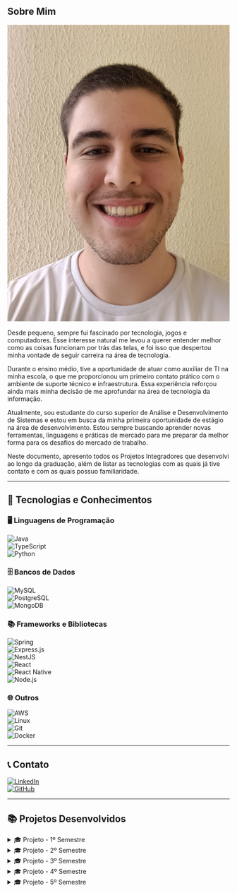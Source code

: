 ## Sobre Mim  
![Minha Imagem](./assets/20250411_143917.jpg)

Desde pequeno, sempre fui fascinado por tecnologia, jogos e computadores. Esse interesse natural me levou a querer entender melhor como as coisas funcionam por trás das telas, e foi isso que despertou minha vontade de seguir carreira na área de tecnologia.

Durante o ensino médio, tive a oportunidade de atuar como auxiliar de TI na minha escola, o que me proporcionou um primeiro contato prático com o ambiente de suporte técnico e infraestrutura. Essa experiência reforçou ainda mais minha decisão de me aprofundar na área de tecnologia da informação.

Atualmente, sou estudante do curso superior de Análise e Desenvolvimento de Sistemas e estou em busca da minha primeira oportunidade de estágio na área de desenvolvimento. Estou sempre buscando aprender novas ferramentas, linguagens e práticas de mercado para me preparar da melhor forma para os desafios do mercado de trabalho.

Neste documento, apresento todos os Projetos Integradores que desenvolvi ao longo da graduação, além de listar as tecnologias com as quais já tive contato e com as quais possuo familiaridade.

---

## 🚀 Tecnologias e Conhecimentos  

### 🖥️ Linguagens de Programação  
![Java](https://img.shields.io/badge/Java-ED8B00?style=for-the-badge&logo=java&logoColor=white)  
![TypeScript](https://img.shields.io/badge/TypeScript-007ACC?style=for-the-badge&logo=typescript&logoColor=white)  
![Python](https://img.shields.io/badge/Python-3776AB?style=for-the-badge&logo=python&logoColor=white)  

### 🗄️ Bancos de Dados  
![MySQL](https://img.shields.io/badge/MySQL-4479A1?style=for-the-badge&logo=mysql&logoColor=white)  
![PostgreSQL](https://img.shields.io/badge/PostgreSQL-316192?style=for-the-badge&logo=postgresql&logoColor=white)  
![MongoDB](https://img.shields.io/badge/MongoDB-4EA94B?style=for-the-badge&logo=mongodb&logoColor=white)  

### 📚 Frameworks e Bibliotecas  
![Spring](https://img.shields.io/badge/Spring-6DB33F?style=for-the-badge&logo=spring&logoColor=white)  
![Express.js](https://img.shields.io/badge/Express.js-000000?style=for-the-badge&logo=express&logoColor=white)  
![NestJS](https://img.shields.io/badge/NestJS-E0234E?style=for-the-badge&logo=nestjs&logoColor=white)  
![React](https://img.shields.io/badge/React-20232A?style=for-the-badge&logo=react&logoColor=61DAFB)  
![React Native](https://img.shields.io/badge/React_Native-20232A?style=for-the-badge&logo=react&logoColor=61DAFB)  
![Node.js](https://img.shields.io/badge/Node.js-43853D?style=for-the-badge&logo=node.js&logoColor=white)  

### 🌐 Outros  
![AWS](https://img.shields.io/badge/AWS-FF9900?style=for-the-badge&logo=amazon-aws&logoColor=white)  
![Linux](https://img.shields.io/badge/Linux-FCC624?style=for-the-badge&logo=linux&logoColor=black)  
![Git](https://img.shields.io/badge/Git-F05032?style=for-the-badge&logo=git&logoColor=white)  
![Docker](https://img.shields.io/badge/Docker-2496ED?style=for-the-badge&logo=docker&logoColor=white)  

---

## 📞 Contato  
[![LinkedIn](https://img.shields.io/badge/LinkedIn-0077B5?style=for-the-badge&logo=linkedin&logoColor=white)](https://www.linkedin.com/in/mateus-ferreira-madeira/)  
[![GitHub](https://img.shields.io/badge/GitHub-181717?style=for-the-badge&logo=github&logoColor=white)](https://github.com/mafemad)

---

## 📚 Projetos Desenvolvidos  

<details>
  <summary>🎓 Projeto - 1º Semestre</summary>

### 📌 Empresa Parceira  
Cliente interno com Professores Egydio e Jean como, respectivamente, P2 e M2

### ❗ Problema  
A fatec precisava de um modo de introduzir os seus novos alunos ao metodo scrum, precisava de algo intuitivo e bem explicado, mas tambem precisava ser algo de facil uso e com diversas fontes de informação 

### 💡 Solução  
![Imagem Ilustrativa](./assets/videoapi.gif)

<summary>Detalhes</summary>
Scrum Academy é um projeto que busca disseminar o método Scrum de maneira fácil e acessível. No Scrum Academy, buscamos reunir todo o conteúdo de Scrum num só lugar e apresentar ao estudante interessado suas ferramentas, métodos, características e aplicações.

Nosso site permite que qualquer pessoa com ou sem experiência com a metodologia aprenda desde as ferramentas básicas até dicas de como aprimorar suas habilidades pessoais no dia a dia do trabalho.

### 🔗 Repositório  
[Link para o repositório](https://github.com/ColossusAPI/ScrumAcademy)
 
### 🛠️ Tecnologias Utilizadas  

- **Python**: Utilizado para o desenvolvimento da lógica de negócio e rotas do backend junto do flask, a logica do questionario foi feita utilizando python.

- **HTML**: Utilizado na estruturação das páginas web, garantindo a organização semântica dos elementos na interface do usuário.

- **CSS**: Responsável pela estilização das páginas, permitindo personalização visual e adequação à identidade visual do projeto.

- **Bootstrap**: Framework utilizado para agilizar o desenvolvimento do front-end com componentes responsivos e estilos prontos, otimizando a criação da interface com foco em usabilidade e compatibilidade entre dispositivos.


### 👨‍💻 Contribuições Pessoais  
Durante o desenvolvimento do projeto *ScrumAcademy*, atuei ativamente em diversas partes do sistema, contribuindo tanto no front-end quanto no back-end.

No back-end, trabalhei principalmente com **Python**, ajudando na construção da lógica de negócio e nas rotinas de manipulação de dados. Além disso, participei da integração entre diferentes partes do sistema e na organização das tarefas em equipe, seguindo práticas de versionamento no GitHub.

No front-end, contribuí na estruturação de páginas com **HTML** e **CSS**, utilizando **Bootstrap** para tornar a interface responsiva e amigável. Colaborei também com ajustes visuais e melhorias de usabilidade da aplicação.

Todas as atividades foram realizadas de forma colaborativa com a equipe, aplicando práticas ágeis como o Scrum, com foco na entrega contínua de valor e boa comunicação entre os membros.
### 📈 Hard Skills  
- **Python** – Faço/uso com autonomia  
- **HTML** – Tenho conhecimento básico e consigo aplicar em projetos simples  
- **CSS** – Tenho conhecimento básico e consigo realizar ajustes visuais simples  
- **Bootstrap** – Conhecimento básico, utilizado para estruturar layouts e aplicar componentes prontos

### 🤝 Soft Skills  
Durante o desenvolvimento do projeto, atuei como membro do Dev Team no scrum, contribuindo diretamente com as entregas técnicas e colaborando com os demais integrantes da equipe.  

Ao longo do processo, desenvolvi habilidades de **trabalho em equipe**, devido ao fato de ter que desenvolver um codigo base em conjunto com os outros membros atraves do github

Também pratiquei a **comunicação interpessoal**, dando sugestoes, como por exemplo da implementação dos cards do youtube ao fim de cada topico  

Essas habilidades foram essenciais para manter a organização e o progresso do projeto, mesmo sem atuar diretamente nos papéis de Scrum Master ou Product Owner.

</details>

<details>
  <summary>🎓 Projeto - 2º Semestre</summary>
  
### 📌 Empresa Parceira  
Este projeto foi realizado com cliente interno com Claudio e Giuliano como, respectivamente, M2 e P2

### ❗ Problema  
era necessario a criação de uma aplicação que conseguisse processar arquivos e possibilitar interação sobre o assunto desse arquivo, uma funcionalidade quer no momento do desenvolvimento era dificil ate mesmo com IAs populares como chatgpt

### 💡 Solução    
![Imagem Ilustrativa](assets/chatbot.gif)

<details>
  <summary>Detalhes</summary>
O Parrot AI é um chatbot avançado construído em Java, impulsionado pela poderosa biblioteca langchain. Sua principal habilidade reside na capacidade de compreender e responder perguntas detalhadas relacionadas a um arquivo específico. Com o uso do processamento de linguagem natural, este chatbot oferece interações inteligentes e contextuais, permitindo aos usuários extrair informações precisas e relevantes do conteúdo do arquivo carregado.
</details>

### 🔗 Repositório  
[Link para o repositório](https://github.com/C0demain/ParrotAI)

### 🛠️ Tecnologias Utilizadas  

- **Java**: Utilizado para o desenvolvimento do projeto como um todo, tanto para construção do crud de usuario quanto para as telas desktop utilizadas

- **JavaSwing**: Utilizado para a criação das telas desktop da aplicação

- **Langchain**: Bibiloteca usada para manipular o modelo de linguagem utilizado no projeto, versão especifica para java chamada langchain4J


### 👨‍💻 Contribuições Pessoais  
neste projeto meu foco foi no modelo de linguagem, eu realizei tarefas como procurar modos de otimizar o processamento do arquivos enviados, seja atraves da limpeza dos arquivos dividindo em blocos mais faceis para o modelo processar, ou testando diferentes modelos de linguagem para o projeto, o modelo final usado foi o sentence-transformers/all-MiniLM-L6-v2 encontrado no hugginface para uso publico.

### 📈 Hard Skills  
- **Java** – Uso com autonomia  
- **langchain** – Tenho conhecimento para aplicar em projetos simples

### 🤝 Soft Skills  
Neste semestre atuei como scrum master, realizei funções diferentes pela primeira vez, consegui usar da comunicação para poder entender alguns problemas que um membro do grupo estava tendo e ficando para tras dos demais.

Utilizei também do trabalho em equipe para poder manter o time todo em uma mesma cadencia, garantindo que todos pudessem seguir  trabalho sem problemas.
</details>

<details>
  <summary>🎓 Projeto - 3º Semestre</summary>
  
### 📌 Empresa Parceira  
Projeto desenvolvido com a empresa pro4tech

### ❗ Problema  
A empresa cliente precisava de uma aplicação que servisse como um dashboard complexo para mensurar vendas e comissões de seus funcionarios, era preciso ter uma visão geral da vendas e filtros especificos para os dashboards, alem de poder editar os valores de comissões, era necessario que o cliente pudesse cadastrar suas vendas manualmente ou atraves de um upload de planiha modelo.

### 💡 Solução   
- Clique na imagem para ser redirecionado e assistir ao vídeo mostrando os detalhes da aplicação:
[![Assista ao vídeo](assets/mvp-tela-login.png)](https://drive.google.com/file/d/1b94GKsdwIGHcJ9YA6HmEVndtrlcW9O25/view?usp=sharing)

<details>
  <summary>Detalhes</summary>
O desafio do terceiro semestre consiste no desenvolvimento de uma Dashboard de Comissões de Vendas, denominada "Sales Dash", em parceria com a empresa Pro4Tech. Este sistema tem como objetivo receber dados de vendas e apresentar informações detalhadas sobre as comissões dos vendedores, calculando e exibindo essas comissões com base em diferentes tipos de vendas, conforme descrito a seguir:

Produto novo para novo cliente
Produto antigo para novo cliente
Produto novo para cliente antigo
Produto antigo para cliente antigo

Cada tipo de venda estará associado a um plano de remuneração específico, o qual poderá ser configurado para determinar o bônus atribuído a cada vendedor.
</details>

### 🔗 Repositório  
[Link para o repositório](https://github.com/C0demain/sales-dash)

### 🛠️ Tecnologias Utilizadas  
Liste tecnologias e onde foram aplicadas.

### 👨‍💻 Contribuições Pessoais  
Descreva suas contribuições e papel no time.

### 📈 Hard Skills  
- **Tecnologia X** – Faço/uso com autonomia  
- **Tecnologia Y** – Consigo ensinar

### 🤝 Soft Skills  
Descreva situações reais onde aplicou soft skills.
</details>

<details>
  <summary>🎓 Projeto - 4º Semestre</summary>
  
### 📌 Empresa Parceira  
Informe a empresa ou professor responsável.

### ❗ Problema  
Descreva o problema enfrentado.

### 💡 Solução  
Explique a solução desenvolvida.  
![Imagem Ilustrativa](URL_DA_IMAGEM_AQUI)

<details>
  <summary>Detalhes</summary>
  Informações adicionais do projeto.
</details>

### 🔗 Repositório  
[Link para o repositório](URL_DO_REPOSITORIO_AQUI)

### 🛠️ Tecnologias Utilizadas  
Liste tecnologias e onde foram aplicadas.

### 👨‍💻 Contribuições Pessoais  
Descreva suas contribuições e papel no time.

### 📈 Hard Skills  
- **Tecnologia X** – Faço/uso com autonomia  
- **Tecnologia Y** – Consigo ensinar

### 🤝 Soft Skills  
Descreva situações reais onde aplicou soft skills.
</details>

<details>
  <summary>🎓 Projeto - 5º Semestre</summary>
  
### 📌 Empresa Parceira  
Informe a empresa ou professor responsável.

### ❗ Problema  
Descreva o problema enfrentado.

### 💡 Solução  
Explique a solução desenvolvida.  
![Imagem Ilustrativa](URL_DA_IMAGEM_AQUI)

<details>
  <summary>Detalhes</summary>
  Informações adicionais do projeto.
</details>

### 🔗 Repositório  
[Link para o repositório](URL_DO_REPOSITORIO_AQUI)

### 🛠️ Tecnologias Utilizadas  
Liste tecnologias e onde foram aplicadas.

### 👨‍💻 Contribuições Pessoais  
Descreva suas contribuições e papel no time.

### 📈 Hard Skills  
- **Tecnologia X** – Faço/uso com autonomia  
- **Tecnologia Y** – Consigo ensinar

### 🤝 Soft Skills  
Descreva situações reais onde aplicou soft skills.
</details>
